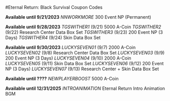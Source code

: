 #Eternal Return: Black Survival Coupon Codes

**Available until 9/21/2023**
*NNWORKMORE* 300 Event NP (Permanent)

**Available until 9/28/2023**
*TGSWITHER1* (9/21) 5000 A-Coin
*TGSWITHER2* (9/22) Research Center Data Box Set
*TGSWITHER3* (9/23) 200 Event NP (3 Days)
*TGSWITHER4* (9/24) Skin Data Box Set

**Available until 9/30/2023**
*LUCKYSEVEN01* (9/7) 2000 A-Coin
*LUCKYSEVEN02* (9/8) Research Center Data Box Set
*LUCKYSEVEN03* (9/9) 200 Event NP (3 Days)
*LUCKYSEVEN04* (9/10) 2000 A-Coin
*LUCKYSEVEN05* (9/11) Skin Data Box Set
*LUCKYSEVEN06* (9/12) 200 Event NP (3 Days)
*LUCKYSEVEN07* (9/13) Research Center + Skin Data Box Set

**Available until ????**
*NEWPLAYERBOOST* 5000 A-Coin

**Available until 12/31/2025**
*INTROANIMATION* Eternal Return Intro Animation BGM